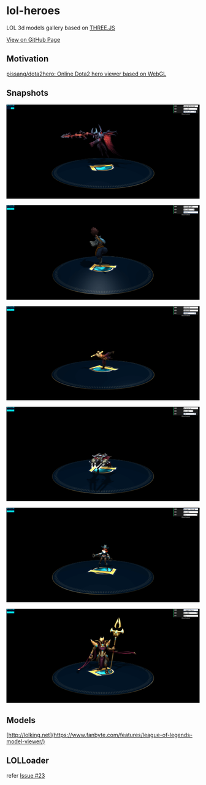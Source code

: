 # lol-heroes

LOL 3d models gallery based on [THREE.JS](https://threejs.org/)

[View on GitHub Page](https://96486d9b.github.io/lol-heroes)

## Motivation

[pissang/dota2hero: Online Dota2 hero viewer based on WebGL](https://github.com/pissang/dota2hero)

## Snapshots

![](./snapshots/1.png)

![](./snapshots/2.png)

![](./snapshots/3.png)

![](./snapshots/4.png)

![](./snapshots/5.png)

![](./snapshots/6.png)

## Models

[http://lolking.net](https://www.fanbyte.com/features/league-of-legends-model-viewer/)

## LOLLoader

refer [Issue #23](https://github.com/tengge1/ShadowEditor/issues/23)
